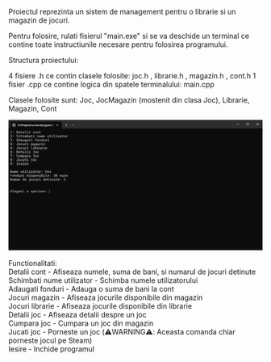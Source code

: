 Proiectul reprezinta un sistem de management pentru o librarie si un magazin de jocuri.

Pentru folosire, rulati fisierul "main.exe" si se va deschide un terminal ce contine toate instructiunile necesare pentru folosirea programului.

Structura proiectului:

4 fisiere .h ce contin clasele folosite: joc.h , librarie.h , magazin.h , cont.h
1 fisier .cpp ce contine logica din spatele terminalului: main.cpp

Clasele folosite sunt:
Joc, JocMagazin (mostenit din clasa Joc), Librarie, Magazin, Cont

![Poza cu terminalul](TerminalPhoto.png "Poza cu terminalul")

Functionalitati:  
Detalii cont - Afiseaza numele, suma de bani, si numarul de jocuri detinute  
Schimbati nume utilizator - Schimba numele utilizatorului  
Adaugati fonduri - Adauga o suma de bani la cont  
Jocuri magazin - Afiseaza jocurile disponibile din magazin  
Jocuri librarie - Afiseaza jocurile disponibile din librarie  
Detalii joc - Afiseaza detalii despre un joc  
Cumpara joc - Cumpara un joc din magazin  
Jucati joc - Porneste un joc (⚠️WARNING⚠️: Aceasta comanda chiar porneste jocul pe Steam)  
Iesire - Inchide programul  
